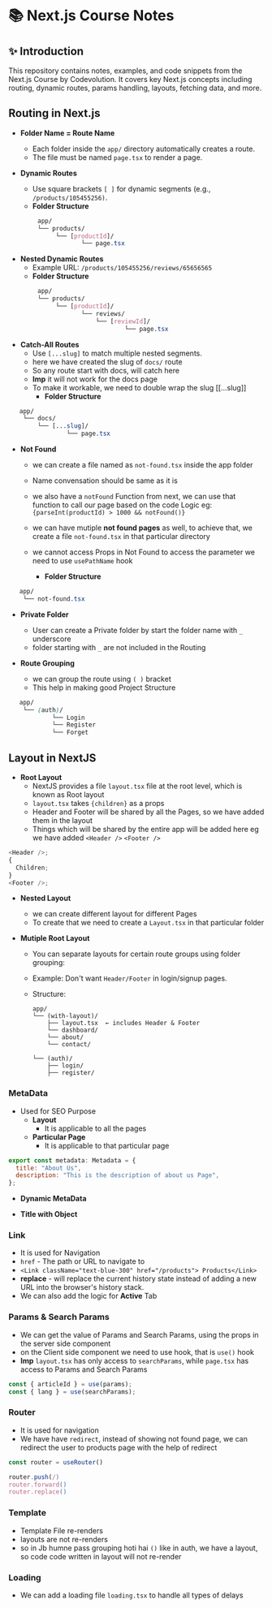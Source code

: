 # 📚 Next.js Course Notes

## ✨ Introduction

This repository contains notes, examples, and code snippets from the Next.js Course by Codevolution.
It covers key Next.js concepts including routing, dynamic routes, params handling, layouts, fetching data, and more.

## Routing in Next.js

- **Folder Name = Route Name**

  - Each folder inside the `app/` directory automatically creates a route.
  - The file must be named `page.tsx` to render a page.

- **Dynamic Routes**
  - Use square brackets `[ ]` for dynamic segments (e.g., `/products/105455256)`.
  - **Folder Structure**

```css
        app/
        └── products/
             └── [productId]/
                    └── page.tsx
```

- **Nested Dynamic Routes**
  - Example URL: `/products/105455256/reviews/65656565`
  - **Folder Structure**

```css
        app/
        └── products/
             └── [productId]/
                    └── reviews/
                        └── [reviewId]/
                                └── page.tsx
```

- **Catch-All Routes**
  - Use `[...slug]` to match multiple nested segments.
  - here we have created the slug of `docs/` route
  - So any route start with docs, will catch here
  - **Imp** it will not work for the docs page
  - To make it workable, we need to double wrap the slug [[...slug]]
    - **Folder Structure**

```css
   app/
    └── docs/
        └── [...slug]/
                └── page.tsx
```

- **Not Found**

  - we can create a file named as `not-found.tsx` inside the app folder
  - Name convensation should be same as it is
  - we also have a `notFound` Function from next, we can use that function to call our page based on the code Logic eg:
    `{parseInt(productId) > 1000 && notFound()}`
  - we can have mutiple **not found pages** as well, to achieve that, we create a file `not-found.tsx` in that particular directory
  - we cannot access Props in Not Found to access the parameter we need to use `usePathName` hook

    - **Folder Structure**

```css
   app/
    └── not-found.tsx
```

- **Private Folder**

  - User can create a Private folder by start the folder name with `_` underscore
  - folder starting with `_` are not included in the Routing

- **Route Grouping**
  - we can group the route using `( )` bracket
  - This help in making good Project Structure

```css
   app/
    └── (auth)/
            └── Login
            └── Register
            └── Forget
```

## Layout in NextJS

- **Root Layout**
  - NextJS provides a file `layout.tsx` file at the root level, which is known as Root layout
  - `layout.tsx` takes `{children}` as a props
  - Header and Footer will be shared by all the Pages, so we have added them in the layout
  - Things which will be shared by the entire app will be added here eg we have added `<Header />` `<Footer />`

```javascript
<Header />;
{
  Children;
}
<Footer />;
```

- **Nested Layout**

  - we can create different layout for different Pages
  - To create that we need to create a `Layout.tsx` in that particular folder

- **Mutiple Root Layout**

  - You can separate layouts for certain route groups using folder grouping:
  - Example: Don't want `Header/Footer` in login/signup pages.
  - Structure:

    ```plaintext
    app/
    └── (with-layout)/
        ├── layout.tsx  ← includes Header & Footer
        └── dashboard/
        └── about/
        └── contact/

    └── (auth)/
        ├── login/
        ├── register/
    ```

### MetaData

- Used for SEO Purpose
  - **Layout**
    - It is applicable to all the pages
  - **Particular Page**
    - It is applicable to that particular page

```javascript
export const metadata: Metadata = {
  title: "About Us",
  description: "This is the description of about us Page",
};
```

- **Dynamic MetaData**

- **Title with Object**

### Link

- It is used for Navigation
- `href` - The path or URL to navigate to
- `<Link className="text-blue-300" href="/products"> Products</Link>`
- **replace** - will replace the current history state instead of adding a new URL into the browser's history stack.
- We can also add the logic for **Active** Tab

### Params & Search Params

- We can get the value of Params and Search Params, using the props in the server side component
- on the Client side component we need to use hook, that is `use()` hook
- **Imp** `layout.tsx` has only access to `searchParams`, while `page.tsx` has access to Params and Search Params

```javascript
const { articleId } = use(params);
const { lang } = use(searchParams);
```

### Router

- It is used for navigation
- We have have `redirect`, instead of showing not found page, we can redirect the user to products page with the help of redirect

```javascript
const router = useRouter()

router.push(/)
router.forward()
router.replace()

```

### Template

- Template File re-renders
- layouts are not re-renders
- so in Jb humne pass grouping hoti hai `()` like in auth, we have a layout, so code code written in layout will not re-render


### Loading
  - We can add a loading file `loading.tsx` to handle all types of delays